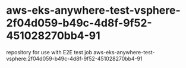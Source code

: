 # aws-eks-anywhere-test-vsphere-2f04d059-b49c-4d8f-9f52-451028270bb4-91
repository for use with E2E test job aws-eks-anywhere-test-vsphere:2f04d059-b49c-4d8f-9f52-451028270bb4-91
